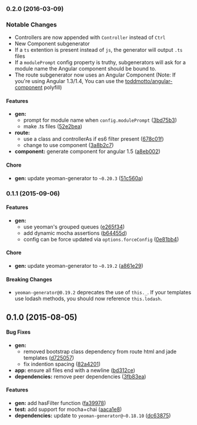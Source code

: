 <a name="0.2.0"></a>
### 0.2.0 (2016-03-09)


### Notable Changes

* Controllers are now appended with `Controller` instead of `Ctrl`
* New Component subgenerator
* If a `ts` extention is present instead of `js`, the generator will output `.ts` files
* If a `modulePrompt` config property is truthy, subgenerators will ask for a module name the Angular component should be bound to.
* The route subgenerator now uses an Angular Component (Note: If you're using Angular 1.3/1.4, You can use the [toddmotto/angular-component](https://github.com/toddmotto/angular-component) polyfill)


#### Features

* **gen:**
  * prompt for module name when `config.modulePrompt` ([3bd75b3](https://github.com/DaftMonk/generator-ng-component/commit/3bd75b3))
  * make .ts files ([52e2bea](https://github.com/DaftMonk/generator-ng-component/commit/52e2bea))
* **route:**
  * use a class and controllerAs if es6 filter present ([678c01f](https://github.com/DaftMonk/generator-ng-component/commit/678c01f))
  * change to use component ([3a8b2c7](https://github.com/DaftMonk/generator-ng-component/commit/3a8b2c7))
* **component:** generate component for angular 1.5 ([a8eb002](https://github.com/DaftMonk/generator-ng-component/commit/a8eb002))

#### Chore

* **gen:** update yeoman-generator to `~0.20.3` ([51c560a](https://github.com/DaftMonk/generator-ng-component/commit/51c560a))


<a name="0.1.1"></a>
### 0.1.1 (2015-09-06)


#### Features

* **gen:**
  * use yeoman's grouped queues ([e265f34](https://github.com/DaftMonk/generator-ng-component/commit/e265f34f74cf74d19d70c1baa7e67665fc7e3545))
  * add dynamic mocha assertions ([b64455d](https://github.com/DaftMonk/generator-ng-component/commit/b64455d62c00b3cb6134c9a35538dab74d6d452b))
  * config can be force updated via `options.forceConfig` ([0e81bb4](https://github.com/DaftMonk/generator-ng-component/commit/0e81bb47b56280d94cc45a784c81f2ee8113e9e6))

#### Chore

* **gen:** update yeoman-generator to `~0.19.2` ([a861e29](https://github.com/DaftMonk/generator-ng-component/commit/a861e292a6aa5d4c5980a6c31f82fec6ae7850c9))

#### Breaking Changes

* `yeoman-generator@0.19.2` deprecates the use of `this._`. If your templates use lodash methods, you should now reference `this.lodash`.


<a name="0.1.0"></a>
## 0.1.0 (2015-08-05)


#### Bug Fixes

* **gen:**
  * removed bootstrap class dependency from route html and jade templates ([d725057](https://github.com/DaftMonk/generator-ng-component/commit/d725057006c7b8785ada77bf340bc6bf48c12c41))
  * fix indention spacing ([82a4201](https://github.com/DaftMonk/generator-ng-component/commit/82a420173a5c43d1829f96551f627fcaa81cd4b1))
* **app:** ensure all files end with a newline ([bd312ce](https://github.com/DaftMonk/generator-ng-component/commit/bd312ce1366e74d2d208dffca8232cc051ec1664))
* **dependencies:** remove peer dependencies ([3fb83ea](https://github.com/DaftMonk/generator-ng-component/commit/3fb83ea9bb31266f2b1721469c6b9d50ab5f52bb))

#### Features

* **gen:** add hasFilter function ([fa39978](https://github.com/DaftMonk/generator-ng-component/commit/fa399784dfac16ee742b62bd9299c9c7bcccc125))
* **test:** add support for mocha+chai ([aaca1e8](https://github.com/DaftMonk/generator-ng-component/commit/aaca1e83c916cae84079cd2e24dddbc5d4bee360))
* **dependencies:** update to `yeoman-generator@~0.18.10` ([dc63875](https://github.com/DaftMonk/generator-ng-component/commit/dc63875965a95bf0604d627e953dea4b6784fe5a))
